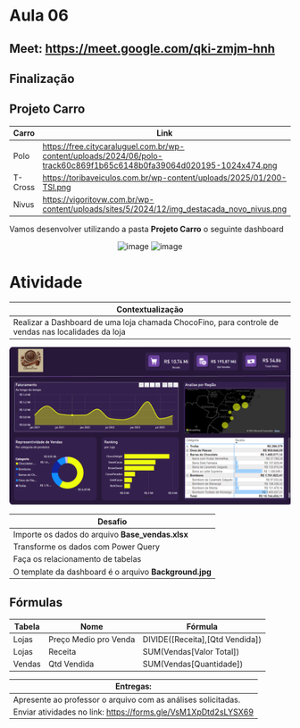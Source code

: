 # Aula 06

## Meet: https://meet.google.com/qki-zmjm-hnh

## Finalização

## Projeto Carro

| **Carro**   | **Link**  |
|--------------|-----------|
| Polo    | https://free.citycaraluguel.com.br/wp-content/uploads/2024/06/polo-track60c869f1b65c6148b0fa39064d020195-1024x474.png  |
| T-Cross |https://toribaveiculos.com.br/wp-content/uploads/2025/01/200-TSI.png|
| Nivus   |https://vigoritovw.com.br/wp-content/uploads/sites/5/2024/12/img_destacada_novo_nivus.png|

Vamos desenvolver utilizando a pasta **Projeto Carro** o seguinte dashboard 
<div align = "center">
  
<img width="800" height="auto" alt="image" src="https://github.com/user-attachments/assets/b6a2ec77-e96c-4614-8f63-0a02e0cf741b" />
<img width="800" height="auto" alt="image" src="https://github.com/user-attachments/assets/02da776c-3f9a-4172-8a77-5cd73a0bfac4" />

</div>

# Atividade

| Contextualização                                                                                                                                                              |
| ----------------------------------------------------------------------------------------------------------------------------------------------------------------------------- |
| Realizar a Dashboard de uma loja chamada ChocoFino, para controle de vendas nas localidades da loja
<img width="606" alt="image" src="Captura de tela 2024-11-30 092018.png">


| Desafio                                                                                                                      |
| ---------------------------------------------------------------------------------------------------------------------------- |
| Importe os dados do arquivo **Base_vendas.xlsx**                                                            
| Transforme os dados com Power Query                                                                                          
| Faça os relacionamento de tabelas 
| O template da dashboard é o arquivo **Background.jpg**

## **Fórmulas**


| **Tabela**   | **Nome**  |**Fórmula**       |
|--------------|-----------|------------------|
| Lojas    | Preço Medio pro Venda  | DIVIDE([Receita],[Qtd Vendida])                                                          
| Lojas    | Receita |SUM(Vendas[Valor Total])                                                                                 
| Vendas   | Qtd Vendida |SUM(Vendas[Quantidade])


| Entregas:                                                            |
| -------------------------------------------------------------------- |
| Apresente ao professor o arquivo com as análises solicitadas. 
| Enviar atividades no link: https://forms.gle/VsM1XpDtd2sLYSX69 

#
